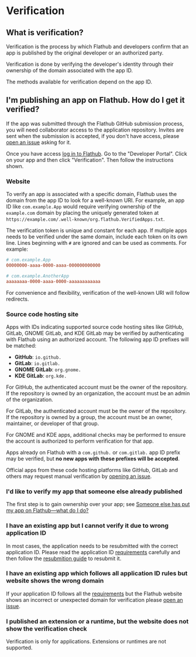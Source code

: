 # Verification

## What is verification?

Verification is the process by which Flathub and developers confirm that
an app is published by the original developer or an authorized party.

Verification is done by verifying the developer's identity through their
ownership of the domain associated with the app ID.

The methods available for verification depend on the app ID.

## I'm publishing an app on Flathub. How do I get it verified?

If the app was submitted through the Flathub GitHub submission process,
you will need collaborator access to the application repository. Invites
are sent when the submission is accepted, if you don't have access,
please [open an issue](https://github.com/flathub/flathub/issues) asking
for it.

Once you have access [log in to Flathub](https://flathub.org/login). Go
to the "Developer Portal". Click on your app and then click
"Verification". Then follow the instructions shown.

### Website

To verify an app is associated with a specific domain, Flathub uses the
domain from the app ID to look for a well-known URI. For example, an
app ID like `com.example.App` would require verifying ownership of
the `example.com` domain by placing the uniquely generated token at
`https://example.com/.well-known/org.flathub.VerifiedApps.txt`.

The verification token is unique and constant for each app. If multiple
apps needs to be verified under the same domain, include each token on
its own line. Lines beginning with `#` are ignored and can be used as
comments. For example:

```ini
# com.example.App
00000000-aaaa-0000-aaaa-000000000000

# com.example.AnotherApp
aaaaaaaa-0000-aaaa-0000-aaaaaaaaaaaa
```

For convenience and flexibility, verification of the well-known URI will
follow redirects.

### Source code hosting site

Apps with IDs indicating supported source code hosting sites like
GitHub, GitLab, GNOME GitLab, and KDE GitLab may be verified by
authenticating with Flathub using an authorized account. The following
app ID prefixes will be matched:

  - **GitHub**: `io.github.`
  - **GitLab**: `io.gitlab.`
  - **GNOME GitLab**: `org.gnome.`
  - **KDE GitLab**: `org.kde.`

For GitHub, the authenticated account must be the owner of the
repository. If the repository is owned by an organization, the account
must be an admin of the organization.

For GitLab, the authenticated account must be the owner of the
repository. If the repository is owned by a group, the account must be
an owner, maintainer, or developer of that group.

For GNOME and KDE apps, additional checks may be performed to ensure the
account is authorized to perform verification for that app.

Apps already on Flathub with a `com.github.` or `com.gitlab.` app ID
prefix may be verified, but
**no new apps with these prefixes will be accepted**.

Official apps from these code hosting platforms like GitHub, GitLab
and others may request manual verification by
[opening an issue](https://github.com/flathub/flathub/issues/new).

### I'd like to verify my app that someone else already published

The first step is to gain ownership over your app; see [Someone else has put my app on Flathub—what do I do?](/docs/for-app-authors/submission#someone-else-has-put-my-app-on-flathubwhat-do-i-do)

### I have an existing app but I cannot verify it due to wrong application ID

In most cases, the application needs to be resubmitted with the correct
application ID. Please read the application ID [requirements](/docs/for-app-authors/requirements#application-id)
carefully and then follow the [resubmition guide](/docs/for-app-authors/maintenance/#renaming-the-flatpak-id)
to resubmit it.

### I have an existing app which follows all application ID rules but website shows the wrong domain

If your application ID follows all the [requirements](/docs/for-app-authors/requirements/#application-id)
but the Flathub website shows an incorrect or unexpected domain for
verification please
[open an issue](https://github.com/flathub-infra/website/issues).

### I published an extension or a runtime, but the website does not show the verification check

Verification is only for applications. Extensions or runtimes are not
supported.
